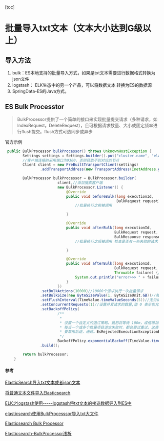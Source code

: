 

[toc]



# 批量导入txt文本（文本大小达到G级以上）

## 导入方法

1. bulk：ES本地支持的批量导入方式，如果是txt文本需要进行数据格式转换为json文件
2. logstash： ELK生态中的另一个产品，可以将数据文本 转换为ES的数据源
3. SpringData-ES的Java方式。



## ES Bulk Processtor

> BulkProcessor提供了一个简单的接口来实现批量提交请求（多种请求，如IndexRequest，DeleteRequest），且可根据请求数量、大小或固定频率进行flush提交。flush方式可选同步或异步

官方示例

```java
 public BulkProcessor bulkProcessor() throws UnknownHostException {
        Settings settings = Settings.builder().put("cluster.name", "elasticsearch").build();
        //客户端连接的采用端口为9300，否则获取不到对应的节点
        Client client = new PreBuiltTransportClient(settings)
                .addTransportAddress(new TransportAddress(InetAddress.getByName("localhost"), Integer.parseInt("9300")));

        BulkProcessor bulkProcessor = BulkProcessor.builder(
                        client,//添加搜索客户端
                        new BulkProcessor.Listener() {
                            @Override
                            public void beforeBulk(long executionId,
                                                   BulkRequest request) {
                                //批量执行之前被调用

                            }

                            @Override
                            public void afterBulk(long executionId,
                                                  BulkRequest request,
                                                  BulkResponse response) {
                                //批量执行之后被调用 检查是否有一些失败的请求

                            }

                            @Override
                            public void afterBulk(long executionId,
                                                  BulkRequest request,
                                                  Throwable failure) {//
                                System.out.println("error>>> " + failure);
                            }
                        })
                .setBulkActions(10000)//10000个请求执行一次批量请求
                .setBulkSize(new ByteSizeValue(1, ByteSizeUnit.GB))//每1G冲洗一次批量
                .setFlushInterval(TimeValue.timeValueSeconds(5))//无论请求数量多少，每5秒冲洗一次批量
                .setConcurrentRequests(1)//设置并发请求的数量,值 0 表示仅允许执行单个请求,值 1 表示允许在累积新的批量请求时执行 1 个并发请求。
                .setBackoffPolicy(
                        /**
                         *
                         * 设置一个自定义的退订策略，最初将等待 100m，成倍增加，重述多达三次。
                         * 每当一个或多个批量项目请求失败时，都会尝试重试，这表明可用于处理请求的计算资源太少。
                         * 要禁用后退，通过。EsRejectedExecutionExceptionBackoffPolicy.noBackoff()
                         */
                        BackoffPolicy.exponentialBackoff(TimeValue.timeValueMillis(100), 3))
                .build();

        return bulkProcessor;
    }

```





















#### 参考

[ElasticSearch导入txt文本或者json文本](https://www.cnblogs.com/ttzsqwq/p/11077574.html)

[将普通文本文件导入Elasticsearch](https://www.pianshen.com/article/5399591779/)

[ELK之logstash使用-----logstash将txt文本的接送数据导入到ES中](https://blog.csdn.net/weixin_44993313/article/details/106340355)

[elasticsearch使用BulkProcesssor导入txt大文件](https://qyi.io/archives/771.html)

[Elasticsearch Bulk Processor](https://www.elastic.co/guide/en/elasticsearch/client/java-api/2.3/java-docs-bulk-processor.html)

[Elasticsearch-BulkProcessor浅析](https://blog.csdn.net/baichoufei90/article/details/97117025)